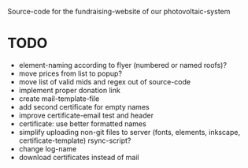 Source-code for the fundraising-website of our photovoltaic-system

# TODO
- element-naming according to flyer (numbered or named roofs)?
- move prices from list to popup?
- move list of valid mids and regex out of source-code
- implement proper donation link
- create mail-template-file
- add second certificate for empty names
- improve certificate-email test and header
- certificate: use better formatted names
- simplify uploading non-git files to server (fonts, elements, inkscape, certificate-template) rsync-script?
- change log-name
- download certificates instead of mail